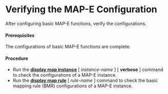 Verifying the MAP-E Configuration
=================================

After configuring basic MAP-E functions, verify the configurations.

#### Prerequisites

The configurations of basic MAP-E functions are complete.


#### Procedure

* Run the [**display map instance**](cmdqueryname=display+map+instance) [ *instance-name* ] [ **verbose** ] command to check the configurations of a MAP-E instance.
* Run the [**display map rule**](cmdqueryname=display+map+rule) [ *rule-name* ] command to check the basic mapping rule (BMR) configurations of a MAP-E instance.